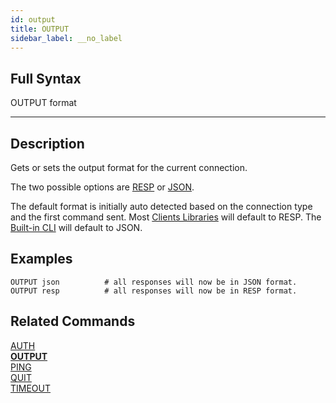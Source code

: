 ```yaml
---
id: output
title: OUTPUT
sidebar_label: __no_label
---
```


## Full Syntax

OUTPUT format

---

## Description

Gets or sets the output format for the current connection.

The two possible options are [RESP](http://redis.io/topics/protocol) or [JSON](http://www.json.org).

The default format is initially auto detected based on the connection type and the first command sent. Most [Clients Libraries](/clients) will default to RESP. The [Built-in CLI](/topics/command-line-interface/) will default to JSON.


## Examples

```tile38
OUTPUT json          # all responses will now be in JSON format.
OUTPUT resp          # all responses will now be in RESP format.
```

## Related Commands

[AUTH](auth.html)<br>
**[OUTPUT](output.html)**<br>
[PING](ping.html)<br>
[QUIT](quit.html)<br>
[TIMEOUT](timeout.html)<br>
